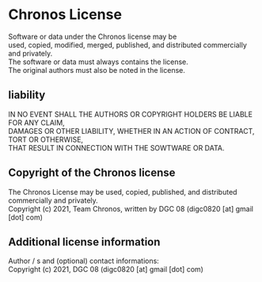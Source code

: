 # Chronos License
Software or data under the Chronos license may be  
used, copied, modified, merged, published, and distributed commercially and privately.  
The software or data must always contains the license.  
The original authors must also be noted in the license.  

## liability
IN NO EVENT SHALL THE AUTHORS OR COPYRIGHT HOLDERS BE LIABLE FOR ANY CLAIM,  
DAMAGES OR OTHER LIABILITY, WHETHER IN AN ACTION OF CONTRACT, TORT OR OTHERWISE,  
THAT RESULT IN CONNECTION WITH THE SOWTWARE OR DATA.  

## Copyright of the Chronos license
The Chronos License may be used, copied, published, and   distributed commercially and privately.  
Copyright (c) 2021, Team Chronos, written by DGC 08 (digc0820 [at] gmail [dot] com) 
## Additional license information
Author / s and (optional) contact informations:  
Copyright (c) 2021, DGC 08 (digc0820 [at] gmail [dot] com) 